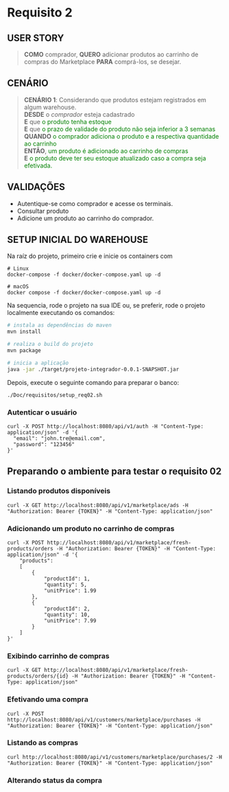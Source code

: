 # Requisito 2

## USER STORY

> **COMO** comprador, **QUERO** adicionar produtos ao carrinho de compras do Marketplace **PARA** comprá-los, se desejar.

## CENÁRIO

> **CENÁRIO 1**: Considerando que produtos estejam registrados em algum warehouse.  
> **DESDE** o _comprador_ esteja cadastrado  
> **E** que <span style="color:green">o produto tenha estoque </span>  
> **E** que <span style="color:green">o prazo de validade do produto não seja inferior a 3 semanas </span>  
> **QUANDO** <span style="color:green">o comprador adiciona o produto e a respectiva quantidade ao carrinho </span>   
> **ENTÃO**, <span style="color:green">um produto é adicionado ao carrinho de compras</span>  
> **E** <span style="color:green">o produto deve ter seu estoque atualizado caso a compra seja efetivada.</span>

## VALIDAÇÕES
- Autentique-se como comprador e acesse os terminais.
- Consultar produto
- Adicione um produto ao carrinho do comprador.

## SETUP INICIAL DO WAREHOUSE
Na raíz do projeto, primeiro crie e inicie os containers com 
```shell
# Linux
docker-compose -f docker/docker-compose.yaml up -d
```
```shell
# macOS
docker compose -f docker/docker-compose.yaml up -d
```
Na sequencia, rode o projeto na sua IDE ou, se preferir, rode o projeto localmente executando os comandos:
```bash
# instala as dependências do maven
mvn install

# realiza o build do projeto
mvn package

# inicia a aplicação
java -jar ./target/projeto-integrador-0.0.1-SNAPSHOT.jar

```
Depois, execute o seguinte comando para preparar o banco:
```shell
./Doc/requisitos/setup_req02.sh
```

### Autenticar o usuário
```shell
curl -X POST http://localhost:8080/api/v1/auth -H "Content-Type: application/json" -d '{
  "email": "john.tre@email.com",
  "password": "123456"
}'
```

## Preparando o ambiente para testar o requisito 02

### Listando produtos disponíveis
```shell
curl -X GET http://localhost:8080/api/v1/marketplace/ads -H "Authorization: Bearer {TOKEN}" -H "Content-Type: application/json"
```

### Adicionando um produto no carrinho de compras
```shell
curl -X POST http://localhost:8080/api/v1/marketplace/fresh-products/orders -H "Authorization: Bearer {TOKEN}" -H "Content-Type: application/json" -d '{
	"products":
	[
		{
			"productId": 1,
			"quantity": 5,
			"unitPrice": 1.99
		},
		{
			"productId": 2,
			"quantity": 10,
			"unitPrice": 7.99
		}
	]
}'
```

### Exibindo carrinho de compras
```shell
curl -X GET http://localhost:8080/api/v1/marketplace/fresh-products/orders/{id} -H "Authorization: Bearer {TOKEN}" -H "Content-Type: application/json"
```

### Efetivando uma compra
```shell
curl -X POST http://localhost:8080/api/v1/customers/marketplace/purchases -H "Authorization: Bearer {TOKEN}" -H "Content-Type: application/json"
```

### Listando as compras
```shell
curl http://localhost:8080/api/v1/customers/marketplace/purchases/2 -H "Authorization: Bearer {TOKEN}" -H "Content-Type: application/json"
```

### Alterando status da compra